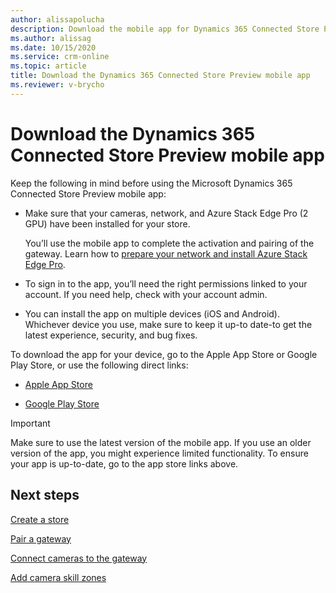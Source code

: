 ```yaml
---
author: alissapolucha
description: Download the mobile app for Dynamics 365 Connected Store Preview
ms.author: alissag
ms.date: 10/15/2020
ms.service: crm-online
ms.topic: article
title: Download the Dynamics 365 Connected Store Preview mobile app
ms.reviewer: v-brycho
---
```


# Download the Dynamics 365 Connected Store Preview mobile app

Keep the following in mind before using the Microsoft Dynamics 365 Connected Store Preview mobile app:

- Make sure that your cameras, network, and Azure Stack Edge Pro (2 GPU) have been installed for your store. 

   You’ll use the mobile app to complete the activation and pairing of the gateway. Learn how to [prepare your network and install 
   Azure Stack Edge Pro](ase-install.md).
   
- To sign in to the app, you’ll need the right permissions linked to your account. If you need help, check with your account admin.

- You can install the app on multiple devices (iOS and Android). Whichever device you use, make sure to keep it up-to date-to get the 
latest experience, security, and bug fixes.

To download the app for your device, go to the Apple App Store or Google Play Store, or use the following direct links: 

- [Apple App Store](https://aka.ms/ConnectedStoreAppleApp)  

- [Google Play Store](https://aka.ms/ConnectedStoreGoogleApp)

> [!IMPORTANT]
> Make sure to use the latest version of the mobile app. If you use an older version of the app, you might experience limited functionality. To ensure your app is up-to-date, go to the app store links above. 

## Next steps

[Create a store](mobile-app-create-store.md)

[Pair a gateway](mobile-app-pair-gateway.md)

[Connect cameras to the gateway](mobile-app-add-cameras.md)

[Add camera skill zones](mobile-app-add-camera-skill-zones.md)
